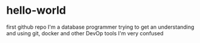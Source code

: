 # hello-world
first github repo
I'm a database programmer trying to get an understanding and using
git, docker and other DevOp tools
I'm very confused
